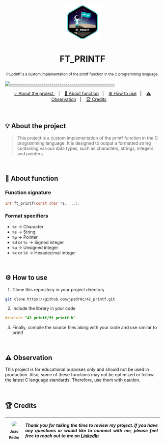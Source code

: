 <p align="center">
<a href="https://github.com/jpedr0c/42_printf">
<img src="./ft_printf.png" height="120" width="120">
</a>
</p>
<h1 align=center>
  <strong> FT_PRINTF </strong>
</h1>

<p align="center">
  <sub> Ft_printf is a custom implementation of the printf function in the C programming language.
  <sub>
</p>

[![-----------------------------------------------------](https://raw.githubusercontent.com/andreasbm/readme/master/assets/lines/rainbow.png)](#table-of-contents)

<p align="center">
  <a href="#About"> 💡 About the project </a>&nbsp;&nbsp;&nbsp;|&nbsp;&nbsp;&nbsp;
  <a href="#AboutFunction"> 📝 About function</a>&nbsp;&nbsp;&nbsp;|&nbsp;&nbsp;&nbsp;
  <a href="#HowUse"> ⚙️ How to use</a>&nbsp;&nbsp;&nbsp;|&nbsp;&nbsp;&nbsp;
  <a href="#Observation"> ⚠️ Observation</a>&nbsp;&nbsp;&nbsp;|&nbsp;&nbsp;&nbsp;
  <a href="#Credits"> 🏆 Credits</a>&nbsp;&nbsp;&nbsp;&nbsp;&nbsp;&nbsp;
</p>

<br/>

<a id="About"></a>
## 💡 About the project
> This project is a custom implementation of the printf function in the C programming language. It is designed to output a formatted string containing various data types, such as characters, strings, integers and pointers.

<br/>

<a id="AboutFunction"></a>
## 📝 About function

### Function signature
```c
int ft_printf(const char *s, ...);
```

### Format specifiers
- `%c` -> Character
- `%s` -> String
- `%p` -> Pointer
- `%d` or `%i` -> Signed integer
- `%u` -> Unsigned integer
- `%x` or `%X` -> Hexadecimal integer

<br/>

<a id="HowUse"></a>
## ⚙️ How to use

1. Clone this repository in your project directory
```sh
git clone https://github.com/jpedr0c/42_printf.git
```
2. Include the library in your code
```c
#include "42_printf/ft_printf.h"
```
3. Finally, compile the source files along with your code and use similar to printf

<br/>

<a id="Observation"></a>
## ⚠️ Observation
This project is for educational purposes only and should not be used in production. Also, some of these functions may not be optimized or follow the latest C language standards. Therefore, use them with caution.

<br/>

<a id="Credits"></a>
## 🏆 Credits
| [<img src="https://avatars.githubusercontent.com/u/78514252?v=4" width="300" style="border-radius:50%"><br><sub> João Pedro </sub>](https://www.linkedin.com/in/jpedroc) | <p align="justify">***Thank you for taking the time to review my project. If you have any questions or would like to connect with me, please feel free to reach out to me on [LinkedIn](https://www.linkedin.com/in/jpedroc)***</p> | 
|---|---|
